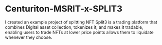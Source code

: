 # Centuriton-MSRIT-x-SPLIT3
I created an example project of splitting NFT Split3 is a trading platform that combines Digital asset collection, tokenizes it, and makes it tradable, enabling users to trade NFTs at lower price points allows them to liquidate whenever they choose.
